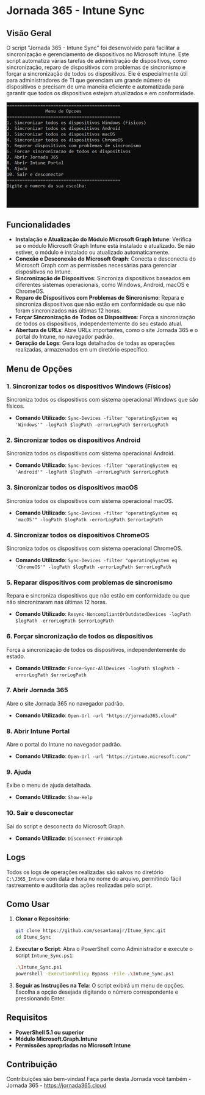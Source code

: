 # Jornada 365 - Intune Sync

## Visão Geral

O script "Jornada 365 - Intune Sync" foi desenvolvido para facilitar a sincronização e gerenciamento de dispositivos no Microsoft Intune. Este script automatiza várias tarefas de administração de dispositivos, como sincronização, reparo de dispositivos com problemas de sincronismo e forçar a sincronização de todos os dispositivos. Ele é especialmente útil para administradores de TI que gerenciam um grande número de dispositivos e precisam de uma maneira eficiente e automatizada para garantir que todos os dispositivos estejam atualizados e em conformidade.

![Menu Intune Sync](https://github.com/sesantanajr/Itune_Sync/blob/main/intune_sync_menu.png)

## Funcionalidades

- **Instalação e Atualização do Módulo Microsoft Graph Intune**: Verifica se o módulo Microsoft Graph Intune está instalado e atualizado. Se não estiver, o módulo é instalado ou atualizado automaticamente.
- **Conexão e Desconexão do Microsoft Graph**: Conecta e desconecta do Microsoft Graph com as permissões necessárias para gerenciar dispositivos no Intune.
- **Sincronização de Dispositivos**: Sincroniza dispositivos baseados em diferentes sistemas operacionais, como Windows, Android, macOS e ChromeOS.
- **Reparo de Dispositivos com Problemas de Sincronismo**: Repara e sincroniza dispositivos que não estão em conformidade ou que não foram sincronizados nas últimas 12 horas.
- **Forçar Sincronização de Todos os Dispositivos**: Força a sincronização de todos os dispositivos, independentemente do seu estado atual.
- **Abertura de URLs**: Abre URLs importantes, como o site Jornada 365 e o portal do Intune, no navegador padrão.
- **Geração de Logs**: Gera logs detalhados de todas as operações realizadas, armazenados em um diretório específico.

## Menu de Opções

### 1. Sincronizar todos os dispositivos Windows (Físicos)

Sincroniza todos os dispositivos com sistema operacional Windows que são físicos.
- **Comando Utilizado**: `Sync-Devices -filter "operatingSystem eq 'Windows'" -logPath $logPath -errorLogPath $errorLogPath`

### 2. Sincronizar todos os dispositivos Android

Sincroniza todos os dispositivos com sistema operacional Android.
- **Comando Utilizado**: `Sync-Devices -filter "operatingSystem eq 'Android'" -logPath $logPath -errorLogPath $errorLogPath`

### 3. Sincronizar todos os dispositivos macOS

Sincroniza todos os dispositivos com sistema operacional macOS.
- **Comando Utilizado**: `Sync-Devices -filter "operatingSystem eq 'macOS'" -logPath $logPath -errorLogPath $errorLogPath`

### 4. Sincronizar todos os dispositivos ChromeOS

Sincroniza todos os dispositivos com sistema operacional ChromeOS.
- **Comando Utilizado**: `Sync-Devices -filter "operatingSystem eq 'ChromeOS'" -logPath $logPath -errorLogPath $errorLogPath`

### 5. Reparar dispositivos com problemas de sincronismo

Repara e sincroniza dispositivos que não estão em conformidade ou que não sincronizaram nas últimas 12 horas.
- **Comando Utilizado**: `Resync-NoncompliantOrOutdatedDevices -logPath $logPath -errorLogPath $errorLogPath`

### 6. Forçar sincronização de todos os dispositivos

Força a sincronização de todos os dispositivos, independentemente do estado.
- **Comando Utilizado**: `Force-Sync-AllDevices -logPath $logPath -errorLogPath $errorLogPath`

### 7. Abrir Jornada 365

Abre o site Jornada 365 no navegador padrão.
- **Comando Utilizado**: `Open-Url -url "https://jornada365.cloud"`

### 8. Abrir Intune Portal

Abre o portal do Intune no navegador padrão.
- **Comando Utilizado**: `Open-Url -url "https://intune.microsoft.com/"`

### 9. Ajuda

Exibe o menu de ajuda detalhada.
- **Comando Utilizado**: `Show-Help`

### 10. Sair e desconectar

Sai do script e desconecta do Microsoft Graph.
- **Comando Utilizado**: `Disconnect-FromGraph`

## Logs

Todos os logs de operações realizadas são salvos no diretório `C:\J365_Intune` com data e hora no nome do arquivo, permitindo fácil rastreamento e auditoria das ações realizadas pelo script.

## Como Usar

1. **Clonar o Repositório**:
   ```sh
   git clone https://github.com/sesantanajr/Itune_Sync.git
   cd Itune_Sync
   ```

2. **Executar o Script**:
   Abra o PowerShell como Administrador e execute o script `Intune_Sync.ps1`:
   ```sh
   .\Intune_Sync.ps1
   powershell -ExecutionPolicy Bypass -File .\Intune_Sync.ps1
   ```

3. **Seguir as Instruções na Tela**:
   O script exibirá um menu de opções. Escolha a opção desejada digitando o número correspondente e pressionando Enter.

## Requisitos

- **PowerShell 5.1 ou superior**
- **Módulo Microsoft.Graph.Intune**
- **Permissões apropriadas no Microsoft Intune**

## Contribuição

Contribuições são bem-vindas!
Faça parte desta Jornada você também - Jornada 365 - https://jornada365.cloud
